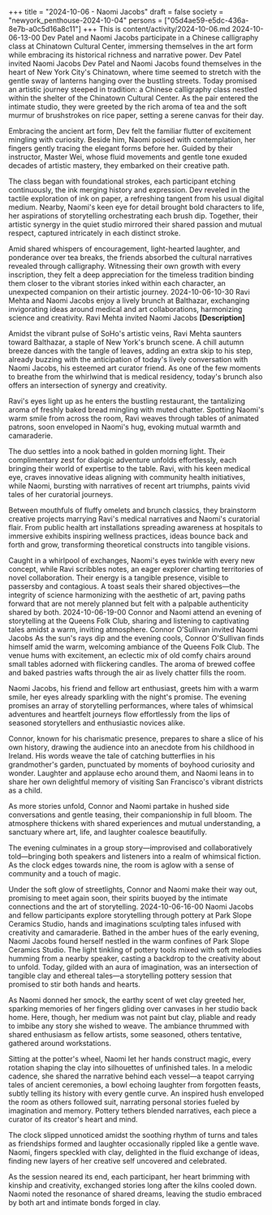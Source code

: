 +++
title = "2024-10-06 - Naomi Jacobs"
draft = false
society = "newyork_penthouse-2024-10-04"
persons = ["05d4ae59-e5dc-436a-8e7b-a0c5d16a8c11"]
+++
This is content/activity/2024-10-06.md
2024-10-06-13-00
Dev Patel and Naomi Jacobs participate in a Chinese calligraphy class at Chinatown Cultural Center, immersing themselves in the art form while embracing its historical richness and narrative power.
Dev Patel invited Naomi Jacobs
Dev Patel and Naomi Jacobs found themselves in the heart of New York City's Chinatown, where time seemed to stretch with the gentle sway of lanterns hanging over the bustling streets. Today promised an artistic journey steeped in tradition: a Chinese calligraphy class nestled within the shelter of the Chinatown Cultural Center. As the pair entered the intimate studio, they were greeted by the rich aroma of tea and the soft murmur of brushstrokes on rice paper, setting a serene canvas for their day.

Embracing the ancient art form, Dev felt the familiar flutter of excitement mingling with curiosity. Beside him, Naomi poised with contemplation, her fingers gently tracing the elegant forms before her. Guided by their instructor, Master Wei, whose fluid movements and gentle tone exuded decades of artistic mastery, they embarked on their creative path.

The class began with foundational strokes, each participant etching continuously, the ink merging history and expression. Dev reveled in the tactile exploration of ink on paper, a refreshing tangent from his usual digital medium. Nearby, Naomi's keen eye for detail brought bold characters to life, her aspirations of storytelling orchestrating each brush dip. Together, their artistic synergy in the quiet studio mirrored their shared passion and mutual respect, captured intricately in each distinct stroke.

Amid shared whispers of encouragement, light-hearted laughter, and ponderance over tea breaks, the friends absorbed the cultural narratives revealed through calligraphy. Witnessing their own growth with every inscription, they felt a deep appreciation for the timeless tradition binding them closer to the vibrant stories inked within each character, an unexpected companion on their artistic journey.
2024-10-06-10-30
Ravi Mehta and Naomi Jacobs enjoy a lively brunch at Balthazar, exchanging invigorating ideas around medical and art collaborations, harmonizing science and creativity.
Ravi Mehta invited Naomi Jacobs
**[Description]**

Amidst the vibrant pulse of SoHo's artistic veins, Ravi Mehta saunters toward Balthazar, a staple of New York's brunch scene. A chill autumn breeze dances with the tangle of leaves, adding an extra skip to his step, already buzzing with the anticipation of today's lively conversation with Naomi Jacobs, his esteemed art curator friend. As one of the few moments to breathe from the whirlwind that is medical residency, today's brunch also offers an intersection of synergy and creativity.

Ravi's eyes light up as he enters the bustling restaurant, the tantalizing aroma of freshly baked bread mingling with muted chatter. Spotting Naomi's warm smile from across the room, Ravi weaves through tables of animated patrons, soon enveloped in Naomi's hug, evoking mutual warmth and camaraderie.

The duo settles into a nook bathed in golden morning light. Their complimentary zest for dialogic adventure unfolds effortlessly, each bringing their world of expertise to the table. Ravi, with his keen medical eye, craves innovative ideas aligning with community health initiatives, while Naomi, bursting with narratives of recent art triumphs, paints vivid tales of her curatorial journeys.

Between mouthfuls of fluffy omelets and brunch classics, they brainstorm creative projects marrying Ravi's medical narratives and Naomi's curatorial flair. From public health art installations spreading awareness at hospitals to immersive exhibits inspiring wellness practices, ideas bounce back and forth and grow, transforming theoretical constructs into tangible visions.

Caught in a whirlpool of exchanges, Naomi's eyes twinkle with every new concept, while Ravi scribbles notes, an eager explorer charting territories of novel collaboration. Their energy is a tangible presence, visible to passersby and contagious. A toast seals their shared objectives—the integrity of science harmonizing with the aesthetic of art, paving paths forward that are not merely planned but felt with a palpable authenticity shared by both.
2024-10-06-19-00
Connor and Naomi attend an evening of storytelling at the Queens Folk Club, sharing and listening to captivating tales amidst a warm, inviting atmosphere.
Connor O’Sullivan invited Naomi Jacobs
As the sun's rays dip and the evening cools, Connor O'Sullivan finds himself amid the warm, welcoming ambiance of the Queens Folk Club. The venue hums with excitement, an eclectic mix of old comfy chairs around small tables adorned with flickering candles. The aroma of brewed coffee and baked pastries wafts through the air as lively chatter fills the room. 

Naomi Jacobs, his friend and fellow art enthusiast, greets him with a warm smile, her eyes already sparkling with the night's promise. The evening promises an array of storytelling performances, where tales of whimsical adventures and heartfelt journeys flow effortlessly from the lips of seasoned storytellers and enthusiastic novices alike.

Connor, known for his charismatic presence, prepares to share a slice of his own history, drawing the audience into an anecdote from his childhood in Ireland. His words weave the tale of catching butterflies in his grandmother's garden, punctuated by moments of boyhood curiosity and wonder. Laughter and applause echo around them, and Naomi leans in to share her own delightful memory of visiting San Francisco's vibrant districts as a child.

As more stories unfold, Connor and Naomi partake in hushed side conversations and gentle teasing, their companionship in full bloom. The atmosphere thickens with shared experiences and mutual understanding, a sanctuary where art, life, and laughter coalesce beautifully.

The evening culminates in a group story—improvised and collaboratively told—bringing both speakers and listeners into a realm of whimsical fiction. As the clock edges towards nine, the room is aglow with a sense of community and a touch of magic.

Under the soft glow of streetlights, Connor and Naomi make their way out, promising to meet again soon, their spirits buoyed by the intimate connections and the art of storytelling.
2024-10-06-16-00
Naomi Jacobs and fellow participants explore storytelling through pottery at Park Slope Ceramics Studio, hands and imaginations sculpting tales infused with creativity and camaraderie.
Bathed in the amber hues of the early evening, Naomi Jacobs found herself nestled in the warm confines of Park Slope Ceramics Studio. The light tinkling of pottery tools mixed with soft melodies humming from a nearby speaker, casting a backdrop to the creativity about to unfold. Today, gilded with an aura of imagination, was an intersection of tangible clay and ethereal tales—a storytelling pottery session that promised to stir both hands and hearts.

As Naomi donned her smock, the earthy scent of wet clay greeted her, sparking memories of her fingers gliding over canvases in her studio back home. Here, though, her medium was not paint but clay, pliable and ready to imbibe any story she wished to weave. The ambiance thrummed with shared enthusiasm as fellow artists, some seasoned, others tentative, gathered around 
workstations.

Sitting at the potter's wheel, Naomi let her hands construct magic, every rotation shaping the clay into silhouettes of unfinished tales. In a melodic cadence, she shared the narrative behind each vessel—a teapot carrying tales of ancient ceremonies, a bowl echoing laughter from forgotten feasts, subtly telling its history with every gentle curve. An inspired hush enveloped the room as others followed suit, narrating personal stories fueled by imagination and memory. Pottery tethers blended narratives, each piece a curator of its creator's heart and mind.

The clock slipped unnoticed amidst the soothing rhythm of turns and tales as friendships formed and laughter occasionally rippled like a gentle wave. Naomi, fingers speckled with clay, delighted in the fluid exchange of ideas, finding new layers of her creative self uncovered and celebrated.

As the session neared its end, each participant, her heart brimming with kinship and creativity, exchanged stories long after the kilns cooled down. Naomi noted the resonance of shared dreams, leaving the studio embraced by both art and intimate bonds forged in clay.
